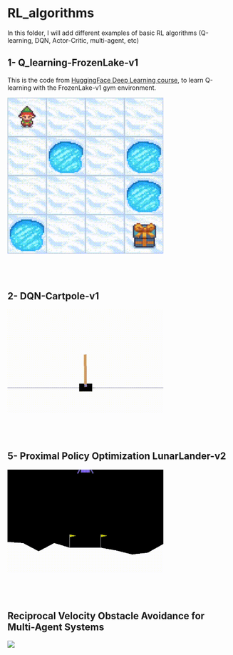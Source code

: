 # RL_algorithms
In this folder, I will add different examples of basic RL algorithms (Q-learning, DQN, Actor-Critic, multi-agent, etc)


## 1- Q_learning-FrozenLake-v1
This is the code from [HuggingFace Deep Learning course](https://huggingface.co/learn/deep-rl-course/unit2/hands-on?fw=pt), to learn Q-learning with the FrozenLake-v1 gym environment.

<img src="https://github.com/Julestevez/RL_algorithms/blob/main/1-%20Q-learning%20FrozenLake-v1/Q-learning-FrozenLake.gif" width="350"></br></br></br></br>


## 2- DQN-Cartpole-v1
<img src="https://github.com/Julestevez/RL_algorithms/blob/main/2-%20DQN-Cartpole-v1/DQN-CartPole-v1.gif" width="350"></br></br></br></br>


## 5- Proximal Policy Optimization LunarLander-v2
<img src="https://github.com/Julestevez/RL_algorithms/blob/main/5-%20PPO_LunarLander_v2/PPO_LunarLander_v2.gif" width="350"></br></br></br></br>


## Reciprocal Velocity Obstacle Avoidance for Multi-Agent Systems
<img src="https://github.com/Julestevez/RL_algorithms/blob/main/RVO_Py_MAS-master/Multi-robot-RVO.gif" width="350"></br></br></br></br>



